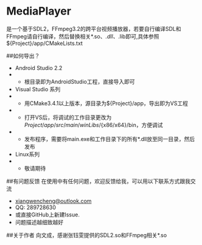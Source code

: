 # MediaPlayer

是一个基于SDL2，FFmpeg3.2的跨平台视频播放器，若要自行编译SDL和FFmpeg请自行编译，然后替换相关*.so、*.dll、*.lib即可,具体参照${Project}/app/CMakeLists.txt

##如何导出？
* Android Studio 2.2
* * 根目录即为AndroidStudio工程，直接导入即可
* Visual Studio 系列
* * 用CMake3.4.1以上版本，源目录为${Project}/app，导出即为VS工程
* * 打开VS后，将调试的工作目录更改为${Project}/app/src/main/winLibs/${x86/x64}/bin，方便调试
* * 发布程序，需要将main.exe和工作目录下的所有*.dll放至同一目录，然后发布
* Linux系列
* * 敬请期待

##有问题反馈
在使用中有任何问题，欢迎反馈给我，可以用以下联系方式跟我交流

* xiangwencheng@outlook.com
* QQ: 289728630
* 或直接GitHub上新建Issue.
* 问题描述越细致越好

##关于作者
    向文成，感谢张钰雯提供的SDL2.so和FFmpeg相关*.so